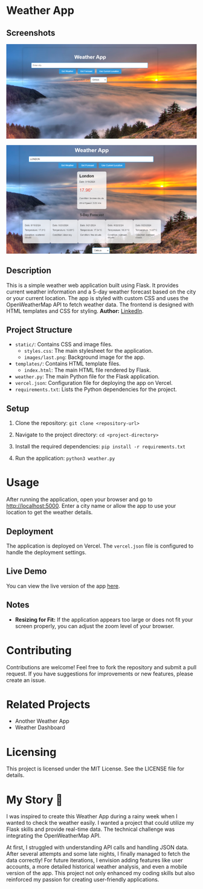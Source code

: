 # Weather App
## Screenshots
![Weather](static/images/weather.png)

![Wather 1](static/images/wather%201.png)


## Description

This is a simple weather web application built using Flask. It provides current weather information and a 5-day weather forecast based on the city or your current location. The app is styled with custom CSS and uses the OpenWeatherMap API to fetch weather data. The frontend is designed with HTML templates and CSS for styling.
**Author:** [LinkedIn](https://www.linkedin.com/in/issam-slimani-52592a160).
## Project Structure

- `static/`: Contains CSS and image files.
  - `styles.css`: The main stylesheet for the application.
  - `images/last.png`: Background image for the app.
- `templates/`: Contains HTML template files.
  - `index.html`: The main HTML file rendered by Flask.
- `weather.py`: The main Python file for the Flask application.
- `vercel.json`: Configuration file for deploying the app on Vercel.
- `requirements.txt`: Lists the Python dependencies for the project.

## Setup

1. Clone the repository:
   `git clone <repository-url>`

2. Navigate to the project directory:
   `cd <project-directory>`

3. Install the required dependencies:
   `pip install -r requirements.txt`

4. Run the application:
   `python3 weather.py`

# Usage

After running the application, open your browser and go to [http://localhost:5000](http://localhost:5000). Enter a city name or allow the app to use your location to get the weather details.

## Deployment

The application is deployed on Vercel. The `vercel.json` file is configured to handle the deployment settings.
## Live Demo

You can view the live version of the app [here](https://weatherapp-pi-one.vercel.app/).

## Notes

- **Resizing for Fit:** If the application appears too large or does not fit your screen properly, you can adjust the zoom level of your browser.

# Contributing
Contributions are welcome! Feel free to fork the repository and submit a pull request. If you have suggestions for improvements or new features, please create an issue.

# Related Projects
- Another Weather App
- Weather Dashboard

# Licensing
This project is licensed under the MIT License. See the LICENSE file for details.

# My Story 🌟
I was inspired to create this Weather App during a rainy week when I wanted to check the weather easily. I wanted a project that could utilize my Flask skills and provide real-time data. The technical challenge was integrating the OpenWeatherMap API.

At first, I struggled with understanding API calls and handling JSON data. After several attempts and some late nights, I finally managed to fetch the data correctly! For future iterations, I envision adding features like user accounts, a more detailed historical weather analysis, and even a mobile version of the app. This project not only enhanced my coding skills but also reinforced my passion for creating user-friendly applications.
